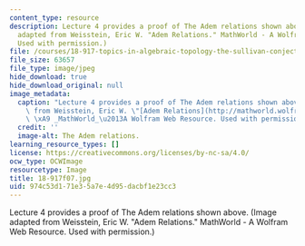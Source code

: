 ```yaml
---
content_type: resource
description: Lecture 4 provides a proof of The Adem relations shown above. (Image
  adapted from Weisstein, Eric W. "Adem Relations." MathWorld - A Wolfram Web Resource.
  Used with permission.)
file: /courses/18-917-topics-in-algebraic-topology-the-sullivan-conjecture-fall-2007/974c53d171e35a7e4d95dacbf1e23cc3_18-917f07.jpg
file_size: 63657
file_type: image/jpeg
hide_download: true
hide_download_original: null
image_metadata:
  caption: "Lecture 4 provides a proof of The Adem relations shown above. (Image adapted\
    \ from Weisstein, Eric W. \"[Adem Relations](http://mathworld.wolfram.com/AdemRelations.html).\"\
    \ \xA9 _MathWorld_\u2013A Wolfram Web Resource. Used with permission.)"
  credit: ''
  image-alt: The Adem relations.
learning_resource_types: []
license: https://creativecommons.org/licenses/by-nc-sa/4.0/
ocw_type: OCWImage
resourcetype: Image
title: 18-917f07.jpg
uid: 974c53d1-71e3-5a7e-4d95-dacbf1e23cc3
---
```

Lecture 4 provides a proof of The Adem relations shown above. (Image adapted from Weisstein, Eric W. "Adem Relations." MathWorld - A Wolfram Web Resource. Used with permission.)
